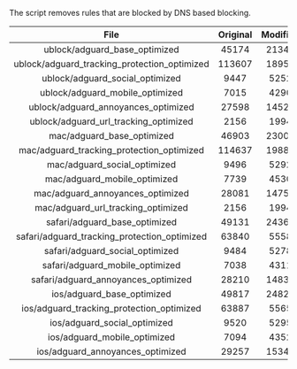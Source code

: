 The script removes rules that are blocked by DNS based blocking.


| File | Original | Modified |
|:----:|:-----:|:-----:|
| ublock/adguard_base_optimized | 45174 | 21346 |
| ublock/adguard_tracking_protection_optimized | 113607 | 18955 |
| ublock/adguard_social_optimized | 9447 | 5252 |
| ublock/adguard_mobile_optimized | 7015 | 4290 |
| ublock/adguard_annoyances_optimized | 27598 | 14521 |
| ublock/adguard_url_tracking_optimized | 2156 | 1994 |
| mac/adguard_base_optimized | 46903 | 23002 |
| mac/adguard_tracking_protection_optimized | 114637 | 19888 |
| mac/adguard_social_optimized | 9496 | 5292 |
| mac/adguard_mobile_optimized | 7739 | 4530 |
| mac/adguard_annoyances_optimized | 28081 | 14756 |
| mac/adguard_url_tracking_optimized | 2156 | 1994 |
| safari/adguard_base_optimized | 49131 | 24368 |
| safari/adguard_tracking_protection_optimized | 63840 | 5558 |
| safari/adguard_social_optimized | 9484 | 5278 |
| safari/adguard_mobile_optimized | 7038 | 4311 |
| safari/adguard_annoyances_optimized | 28210 | 14833 |
| ios/adguard_base_optimized | 49817 | 24826 |
| ios/adguard_tracking_protection_optimized | 63887 | 5565 |
| ios/adguard_social_optimized | 9520 | 5295 |
| ios/adguard_mobile_optimized | 7094 | 4352 |
| ios/adguard_annoyances_optimized | 29257 | 15340 |